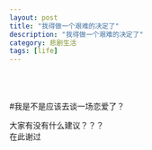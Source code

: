 ```yaml
---
layout: post
title: "我得做一个艰难的决定了"
description: "我得做一个艰难的决定了"
category: 悲剧生活
tags: [life]
---
```

<br/><br/><br/>
#我是不是应该去谈一场恋爱了？

大家有没有什么建议？？？    
在此谢过
